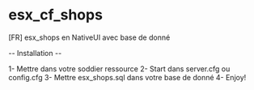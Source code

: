 # esx_cf_shops
[FR] esx_shops en NativeUI avec base de donné

-- Installation --

1- Mettre dans votre soddier ressource
2- Start dans server.cfg ou config.cfg
3- Mettre esx_shops.sql dans votre base de donné
4- Enjoy!
